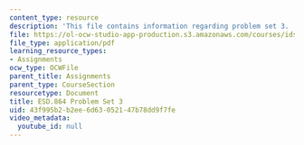 ```yaml
---
content_type: resource
description: 'This file contains information regarding problem set 3. '
file: https://ol-ocw-studio-app-production.s3.amazonaws.com/courses/ids-410j-modeling-and-assessment-for-policy-spring-2013/43f995b2b2ee6d63052147b78dd9f7fe_MITESD_864S13_PS3.pdf
file_type: application/pdf
learning_resource_types:
- Assignments
ocw_type: OCWFile
parent_title: Assignments
parent_type: CourseSection
resourcetype: Document
title: ESD.864 Problem Set 3
uid: 43f995b2-b2ee-6d63-0521-47b78dd9f7fe
video_metadata:
  youtube_id: null
---
```

